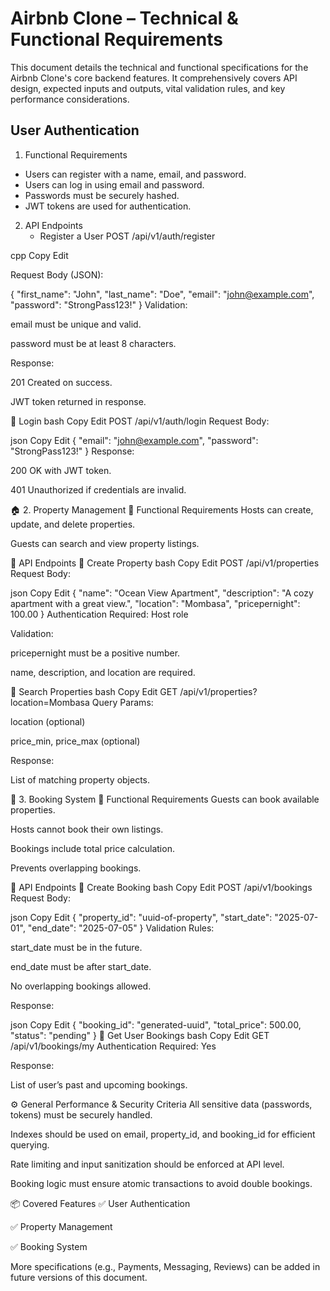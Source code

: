 # Airbnb Clone – Technical & Functional Requirements
This document details the technical and functional specifications for the Airbnb Clone's core backend features. 
It comprehensively covers API design, expected inputs and outputs, vital validation rules, and key performance considerations.

##  User Authentication
1. Functional Requirements
- Users can register with a name, email, and password.
- Users can log in using email and password.
- Passwords must be securely hashed.
- JWT tokens are used for authentication.

2. API Endpoints
   -  Register a User
POST /api/v1/auth/register

cpp Copy Edit

Request Body (JSON):

{
  "first_name": "John",
  "last_name": "Doe",
  "email": "john@example.com",
  "password": "StrongPass123!"
}
Validation:

email must be unique and valid.

password must be at least 8 characters.

Response:

201 Created on success.

JWT token returned in response.

🔸 Login
bash
Copy
Edit
POST /api/v1/auth/login
Request Body:

json
Copy
Edit
{
  "email": "john@example.com",
  "password": "StrongPass123!"
}
Response:

200 OK with JWT token.

401 Unauthorized if credentials are invalid.

🏠 2. Property Management
🔧 Functional Requirements
Hosts can create, update, and delete properties.

Guests can search and view property listings.

🔌 API Endpoints
🔸 Create Property
bash
Copy
Edit
POST /api/v1/properties
Request Body:

json
Copy
Edit
{
  "name": "Ocean View Apartment",
  "description": "A cozy apartment with a great view.",
  "location": "Mombasa",
  "pricepernight": 100.00
}
Authentication Required: Host role

Validation:

pricepernight must be a positive number.

name, description, and location are required.

🔸 Search Properties
bash
Copy
Edit
GET /api/v1/properties?location=Mombasa
Query Params:

location (optional)

price_min, price_max (optional)

Response:

List of matching property objects.

📅 3. Booking System
🔧 Functional Requirements
Guests can book available properties.

Hosts cannot book their own listings.

Bookings include total price calculation.

Prevents overlapping bookings.

🔌 API Endpoints
🔸 Create Booking
bash
Copy
Edit
POST /api/v1/bookings
Request Body:

json
Copy
Edit
{
  "property_id": "uuid-of-property",
  "start_date": "2025-07-01",
  "end_date": "2025-07-05"
}
Validation Rules:

start_date must be in the future.

end_date must be after start_date.

No overlapping bookings allowed.

Response:

json
Copy
Edit
{
  "booking_id": "generated-uuid",
  "total_price": 500.00,
  "status": "pending"
}
🔸 Get User Bookings
bash
Copy
Edit
GET /api/v1/bookings/my
Authentication Required: Yes

Response:

List of user’s past and upcoming bookings.

⚙️ General Performance & Security Criteria
All sensitive data (passwords, tokens) must be securely handled.

Indexes should be used on email, property_id, and booking_id for efficient querying.

Rate limiting and input sanitization should be enforced at API level.

Booking logic must ensure atomic transactions to avoid double bookings.

📦 Covered Features
✅ User Authentication

✅ Property Management

✅ Booking System

More specifications (e.g., Payments, Messaging, Reviews) can be added in future versions of this document.
